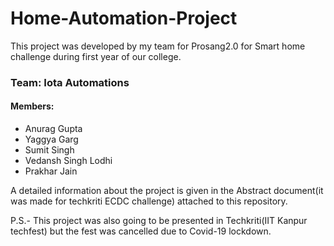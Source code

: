 # Home-Automation-Project

This project was developed by my team for Prosang2.0 for Smart home challenge during first year of our college.


### Team: Iota Automations
#### Members:
- Anurag Gupta
- Yaggya Garg
- Sumit Singh
- Vedansh Singh Lodhi
- Prakhar Jain


A detailed information about the project is given in the Abstract document(it was made for techkriti ECDC challenge) attached to this repository.
	         

P.S.- This project was also going to be presented in Techkriti(IIT Kanpur techfest) but the fest was cancelled due to Covid-19 lockdown.

